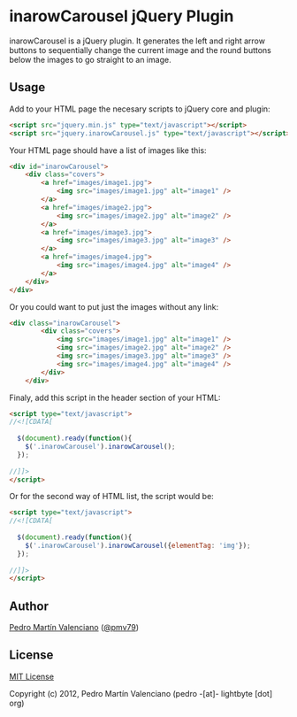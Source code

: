 # inarowCarousel jQuery Plugin

inarowCarousel is a jQuery plugin.
It generates the left and right arrow buttons to sequentially change 
the current image and the round buttons below the images to go straight to an image.

## Usage

Add to your HTML page the necesary scripts to jQuery core and plugin:

```html
<script src="jquery.min.js" type="text/javascript"></script>
<script src="jquery.inarowCarousel.js" type="text/javascript"></script>
```

Your HTML page should have a list of images like this:

```html
<div id="inarowCarousel">
    <div class="covers">
        <a href="images/image1.jpg">
            <img src="images/image1.jpg" alt="image1" />
        </a>
        <a href="images/image2.jpg">
            <img src="images/image2.jpg" alt="image2" />
        </a>
        <a href="images/image3.jpg">
            <img src="images/image3.jpg" alt="image3" />
        </a>
        <a href="images/image4.jpg">
            <img src="images/image4.jpg" alt="image4" />
        </a>
    </div>
</div>
```

Or you could want to put just the images without any link:

```html
<div class="inarowCarousel">
		<div class="covers">
			<img src="images/image1.jpg" alt="image1" />
			<img src="images/image2.jpg" alt="image2" />
			<img src="images/image3.jpg" alt="image3" />
			<img src="images/image4.jpg" alt="image4" />
		</div>
	</div>
```

Finaly, add this script in the header section of your HTML:

```html
<script type="text/javascript">
//<![CDATA[
 
  $(document).ready(function(){
    $('.inarowCarousel').inarowCarousel();
  });
 
//]]>
</script>
```

Or for the second way of HTML list, the script would be:

```html
<script type="text/javascript">
//<![CDATA[
 
  $(document).ready(function(){
    $('.inarowCarousel').inarowCarousel({elementTag: 'img'});
  });
 
//]]>
</script>
```

## Author
<a href="http://lightbyte.org">Pedro Martín Valenciano</a> (<a href="http://twitter.com/pmv79">@pmv79</a>)

## License
<a href="http://opensource.org/licenses/mit-license.php">MIT License</a>

Copyright (c) 2012, Pedro Martín Valenciano (pedro -[at]- lightbyte [dot] org)
